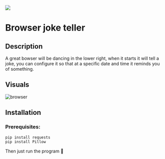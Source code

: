 <img src="https://img.shields.io/badge/Python-v3.10.5-brightgreen">

# Browser joke teller
## Description
A great bowser will be dancing in the lower right, when it starts it will tell a joke, you can configure it so that at a specific date and time it reminds you of something.
## Visuals
![browser](https://user-images.githubusercontent.com/83243886/197658864-62a6f3ae-6370-4d82-82d6-bdf2947bc988.gif)
## Installation

### Prerequisites:
```
pip install requests
pip install Pillow
```
Then just run the program 🐢

